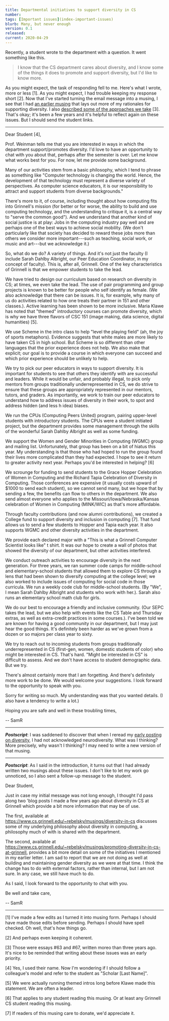```yaml
---
title: Departmental initiatives to support diversity in CS
number: 
tags: [Important issues](index-important-issues)
blurb: Many, but never enough
version: 0.1
released: 
current: 2020-04-29
---
```

Recently, a student wrote to the department with a question.  It went
something like this.

> I know that the CS department cares about diversity, and I know some
of the things it does to promote and support diversity, but I'd like to
know more.

As you might expect, the task of responding fell to me.  Here's what
I wrote, more or less [1].  As you might expect, I had trouble keeping
my response short [2].  Now that I've started turning the email message
into a musing, I see that I had [an earlier musing](diversity-in-cs)
that lays out more of my rationales for supporting diversity.  I
also [described some of the approaches we
take](promoting-diversity-in-cs-at-grinnell) [3].  That's okay; it's
been a few years and it's helpful to reflect again on these issues.
But I should send the student links.

---

Dear Student [4],

Prof. Weinman tells me that you are interested in ways in which the department support/promotes diversity.  I'd love to have an opportunity to chat with you about that, perhaps after the semester is over.  Let me know what works best for you.  For now, let me provide some background.

Many of our activities stem from a basic philosophy, which I tend to phrase as something like "Computer technology is changing the world. Hence, the development of that technology must represent a diverse variety of perspectives.  As computer science educators, it is our responsibility to attract and support students from diverse backgrounds."

There's more to it, of course, including thought about how computing fits into Grinnell's mission (for better or for worse, the ability to build and use computing technology, and the understanding to critique it, is a central way to "serve the common good").  And we understand that another kind of social justice is at play: Jobs in the computing industry pay well and are perhaps one of the best ways to achieve social mobility.  (We don't particularly like that society has decided to reward these jobs more than others we consider more important---such as teaching, social work, or music and art---but we acknowledge it.)

So, what do we do?  A variety of things.  And it's not just the faculty (I include Sarah Dahlby Albright, our Peer Education Coordinator, in my concept of faculty).  This is, after all, Grinnell.  One of the key characteristics of Grinnell is that we empower students to take the lead.

We have tried to design our curriculum based on research on diversity in CS; at times, we even take the lead.  The use of pair programming and group projects is known to be better for people who self identify as female.  (We also acknowledge that there can be issues.  It is, for example, why many of us do activities related to how one treats their partner in 151 and other classes.).  Active learning has been shown to be more inclusive.  Maria Klawe has noted that "themed" introductory courses can promote diversity, which is why we have three flavors of CSC 151 (image making, data science, digital humanities) [5].

We use Scheme in the intro class to help "level the playing field" (ah, the joy of sports metaphors).  Evidence suggests that white males are more likely to have taken CS in high school.  But Scheme is so different than other languages that the prior experience does not help.  We also make that explicit; our goal is to provide a course in which everyone can succeed and which prior experience should be unlikely to help.

We try to pick our peer educators in ways to support diversity.  It is important for students to see that others they identify with are successful and leaders.  While it would be unfair, and probably illegal, to pick only mentors from groups traditionally underrepresented in CS, we do strive to ensure that these groups are appropriately represented in our mentors, tutors, and graders.  As importantly, we work to train our peer educators to understand how to address issues of diversity in their work, to spot and address hidden (and less h idea) biases.

We run the CPUs (Computing Peers United) program, pairing upper-level students with introductory students.  The CPUs were a student initiated project, but the department provides some management through the skills of the wonderful Sarah Dahlby Albright as well as some funding.

We support the Women and Gender Minorities in Computing (WGMC) group and mailing list.  Unfortunately, that group has been on a bit of hiatus this year.  My understanding is that those who had hoped to run the group found their lives more complicated than they had expected. I hope to see it return to greater activity next year.  Perhaps you'd be interested in helping? [6]

We scrounge for funding to send students to the Grace Hopper Celebration of Women in Computing and the Richard Tapia Celebration of Diversity in Computing.  Those conferences are expensive (it usually costs upward of $1000 to send each student), so we cannot send many, but we hope that by sending a few, the benefits can flow to others in the department.  We also send almost everyone who applies to the Missouri/Iowa/Nebraska/Kansas celebration of Women in Computing (MINK/WIC) as that's more affordable.

Through faculty contributions (and now alumni contributions), we created a College fund to support diversity and inclusion in computing [7].  That fund allows us to send a few students to Hopper and Tapia each year.  It also supports WGMC and other diversity activities in the department.

We provide each declared major with a "This is what a Grinnell Computer Scientist looks like" t shirt.  It was our hope to create a wall of photos that showed the diversity of our department, but other activities interfered.

We conduct outreach activities to encourage diversity in the next generation.  For three years, we ran summer code camps for middle-school and elementary-school students that allowed them to explore CS through a lens that had been shown to diversify computing at the college level; we also worked to include issues of computing for social code in those curricula.  We run a weekly code club for middle-school students.  (By "We", I mean Sarah Dahlby Albright and students who work with her.). Sarah also runs an elementary school math club for girls.

We do our best to encourage a friendly and inclusive community.  (Our SEPC takes the lead, but we also help with events like the CS Table and Thursday extras, as well as extra-credit practices in some courses.). I've been told we are known for having a good community in our department, but I may just hear the good things.  It's definitely been harder as we've grown from a dozen or so majors per class year to sixty.

We try to reach out to incoming students from groups traditionally underrepresented in CS (first-gen, women, domestic students of color) who might be interested in CS.  That's hard.  "Might be interested in CS" is difficult to assess.  And we don't have access to student demographic data.  But we try.

There's almost certainly more that I am forgetting.  And there's definitely more work to be done.  We would welcome your suggestions.  I look forward to the opportunity to speak with you.

Sorry for writing so much.  My understanding was that you wanted details.  (I also have a tendency to write a lot.)

Hoping you are safe and well in these troubling times,

-- SamR

---

**_Postscript_**: I was saddened to discover that when I reread my
[early posting on diversity](https://www.cs.grinnell.edu/~rebelsky/musings/diversity-in-cs), I had not acknowledged neurodiversity.  What was I thinking?
More precisely, why wasn't I thinking?  I may need to write a new version
of that musing.

---

**_Postscript_**: As I said in the inttroduction, it turns out that I had
already written two musings about these issues.  I don't like to let my
work go unnoticed, so I also sent a follow-up message to the student.

Dear Student,

Just in case my initial message was not long enough, I thought I'd pass along
two 'blog posts I made a few years ago about diversity in CS at Grinnell
which provide a bit more information that may be of use.

The first, available at <https://www.cs.grinnell.edu/~rebelsky/musings/diversity-in-cs> discusses some of my underlying philosophy about diversity in computing, a philosophy much of with is shared with the department.

The second, available at <https://www.cs.grinnell.edu/~rebelsky/musings/promoting-diversity-in-cs-at-grinnell>, provides a bit more detail on some of the initiatives I mentioned in my earlier letter.  I am sad to report that we are not doing as well at building and maintaining gender diversity as we were at that time.  I think the change has to do with external factors, rather than internal, but I am not sure.  In any case, we still have much to do.

As I said, I look forward to the opportunity to chat with you.

Be well and take care,

-- SamR


---

[1] I've made a few edits as I turned it into musing form.  Perhaps I should have made those edits before sending.  Perhaps I should have spell checked.  Oh well, that's how things go.

[2] And perhaps even keeping it coherent.

[3] Those were essays #63 and #67, written moreo than three years ago.
It's nice to be reminded that writing about these issues was an early
priority.

[4] Yes, I used their name.  Now I'm wondering if I should follow a
colleague's model and refer to the student as "Scholar [Last Name]".

[5] We were actually running themed intros long before Klawe made this
statement.  We are often a leader.

[6] That applies to any student reading this musing.  Or at least any
Grinnell CS student reading this musing.

[7] If readers of this musing care to donate, we'd appreciate it.
